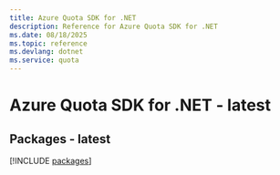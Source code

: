```yaml
---
title: Azure Quota SDK for .NET
description: Reference for Azure Quota SDK for .NET
ms.date: 08/18/2025
ms.topic: reference
ms.devlang: dotnet
ms.service: quota
---
```

# Azure Quota SDK for .NET - latest
## Packages - latest
[!INCLUDE [packages](quota-index.md)]